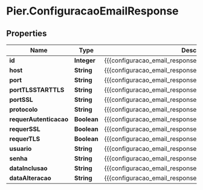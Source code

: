 # Pier.ConfiguracaoEmailResponse

## Properties
Name | Type | Description | Notes
------------ | ------------- | ------------- | -------------
**id** | **Integer** | {{{configuracao_email_response_id_value}}} | [optional] 
**host** | **String** | {{{configuracao_email_response_host_value}}} | [optional] 
**port** | **String** | {{{configuracao_email_response_port_value}}} | [optional] 
**portTLSSTARTTLS** | **String** | {{{configuracao_email_response_port_t_l_s_s_t_a_r_t_t_l_s_value}}} | [optional] 
**portSSL** | **String** | {{{configuracao_email_response_port_s_s_l_value}}} | [optional] 
**protocolo** | **String** | {{{configuracao_email_response_protocolo_value}}} | [optional] 
**requerAutenticacao** | **Boolean** | {{{configuracao_email_response_requer_autenticacao_value}}} | [optional] 
**requerSSL** | **Boolean** | {{{configuracao_email_response_requer_s_s_l_value}}} | [optional] 
**requerTLS** | **Boolean** | {{{configuracao_email_response_requer_t_l_s_value}}} | [optional] 
**usuario** | **String** | {{{configuracao_email_response_usuario_value}}} | [optional] 
**senha** | **String** | {{{configuracao_email_response_senha_value}}} | [optional] 
**dataInclusao** | **String** | {{{configuracao_email_response_data_inclusao_value}}} | [optional] 
**dataAlteracao** | **String** | {{{configuracao_email_response_data_alteracao_value}}} | [optional] 


